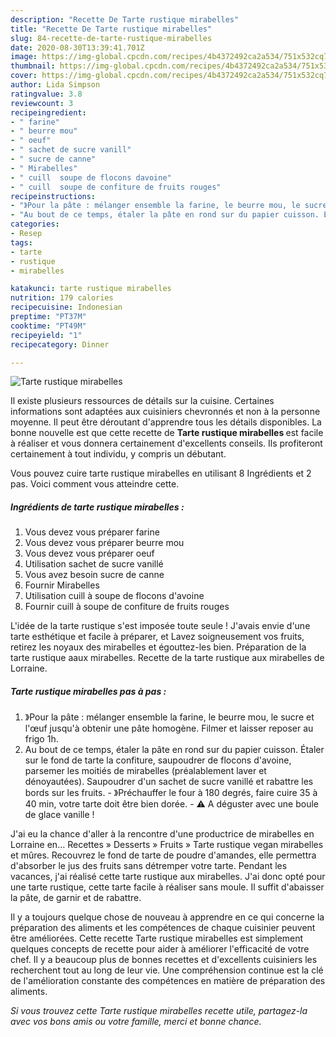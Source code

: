 ```yaml
---
description: "Recette De Tarte rustique mirabelles"
title: "Recette De Tarte rustique mirabelles"
slug: 84-recette-de-tarte-rustique-mirabelles
date: 2020-08-30T13:39:41.701Z
image: https://img-global.cpcdn.com/recipes/4b4372492ca2a534/751x532cq70/tarte-rustique-mirabelles-photo-principale-de-la-recette.jpg
thumbnail: https://img-global.cpcdn.com/recipes/4b4372492ca2a534/751x532cq70/tarte-rustique-mirabelles-photo-principale-de-la-recette.jpg
cover: https://img-global.cpcdn.com/recipes/4b4372492ca2a534/751x532cq70/tarte-rustique-mirabelles-photo-principale-de-la-recette.jpg
author: Lida Simpson
ratingvalue: 3.8
reviewcount: 3
recipeingredient:
- " farine"
- " beurre mou"
- " oeuf"
- " sachet de sucre vanill"
- " sucre de canne"
- " Mirabelles"
- " cuill  soupe de flocons davoine"
- " cuill  soupe de confiture de fruits rouges"
recipeinstructions:
- "》Pour la pâte : mélanger ensemble la farine, le beurre mou, le sucre et l&#39;œuf jusqu&#39;à obtenir une pâte homogène. Filmer et laisser reposer au frigo 1h."
- "Au bout de ce temps, étaler la pâte en rond sur du papier cuisson. Étaler sur le fond de tarte la confiture, saupoudrer de flocons d&#39;avoine, parsemer les moitiés de mirabelles (préalablement laver et dénoyautées). Saupoudrer d&#39;un sachet de sucre vanillé et rabattre les bords sur les fruits.  》Préchauffer le four à 180 degrés, faire cuire 35 à 40 min, votre tarte doit être bien dorée.  ⚠️ A déguster avec une boule de glace vanille !"
categories:
- Resep
tags:
- tarte
- rustique
- mirabelles

katakunci: tarte rustique mirabelles 
nutrition: 179 calories
recipecuisine: Indonesian
preptime: "PT37M"
cooktime: "PT49M"
recipeyield: "1"
recipecategory: Dinner

---
```



![Tarte rustique mirabelles](https://img-global.cpcdn.com/recipes/4b4372492ca2a534/751x532cq70/tarte-rustique-mirabelles-photo-principale-de-la-recette.jpg)

Il existe plusieurs ressources de détails sur la cuisine. Certaines informations sont adaptées aux cuisiniers chevronnés et non à la personne moyenne. Il peut être déroutant d'apprendre tous les détails disponibles. La bonne nouvelle est que cette recette de <strong> Tarte rustique mirabelles </strong> est facile à réaliser et vous donnera certainement d'excellents conseils. Ils profiteront certainement à tout individu, y compris un débutant.

<!--inarticleads1-->

Vous pouvez cuire tarte rustique mirabelles en utilisant 8 Ingrédients et 2 pas. Voici comment vous atteindre cette.

##### Ingrédients de tarte rustique mirabelles :

1. Vous devez vous préparer  farine
1. Vous devez vous préparer  beurre mou
1. Vous devez vous préparer  oeuf
1. Utilisation  sachet de sucre vanillé
1. Vous avez besoin  sucre de canne
1. Fournir  Mirabelles
1. Utilisation  cuill à soupe de flocons d&#39;avoine
1. Fournir  cuill à soupe de confiture de fruits rouges


L&#39;idée de la tarte rustique s&#39;est imposée toute seule ! J&#39;avais envie d&#39;une tarte esthétique et facile à préparer, et Lavez soigneusement vos fruits, retirez les noyaux des mirabelles et égouttez-les bien. Préparation de la tarte rustique aaux mirabelles. Recette de la tarte rustique aux mirabelles de Lorraine. 

<!--inarticleads2-->

##### Tarte rustique mirabelles pas à pas :

1. 》Pour la pâte : mélanger ensemble la farine, le beurre mou, le sucre et l&#39;œuf jusqu&#39;à obtenir une pâte homogène. Filmer et laisser reposer au frigo 1h.
1. Au bout de ce temps, étaler la pâte en rond sur du papier cuisson. Étaler sur le fond de tarte la confiture, saupoudrer de flocons d&#39;avoine, parsemer les moitiés de mirabelles (préalablement laver et dénoyautées). Saupoudrer d&#39;un sachet de sucre vanillé et rabattre les bords sur les fruits.  - 》Préchauffer le four à 180 degrés, faire cuire 35 à 40 min, votre tarte doit être bien dorée.  - ⚠️ A déguster avec une boule de glace vanille !


J&#39;ai eu la chance d&#39;aller à la rencontre d&#39;une productrice de mirabelles en Lorraine en… Recettes » Desserts » Fruits » Tarte rustique vegan mirabelles et mûres. Recouvrez le fond de tarte de poudre d&#39;amandes, elle permettra d&#39;absorber le jus des fruits sans détremper votre tarte. Pendant les vacances, j&#39;ai réalisé cette tarte rustique aux mirabelles. J&#39;ai donc opté pour une tarte rustique, cette tarte facile à réaliser sans moule. Il suffit d&#39;abaisser la pâte, de garnir et de rabattre. 

<!--inarticleads1-->

<p>
Il y a toujours quelque chose de nouveau à apprendre en ce qui concerne la préparation des aliments et les compétences de chaque cuisinier peuvent être améliorées. Cette recette Tarte rustique mirabelles est simplement quelques concepts de recette pour aider à améliorer l'efficacité de votre chef. Il y a beaucoup plus de bonnes recettes et d'excellents cuisiniers les recherchent tout au long de leur vie. Une compréhension continue est la clé de l'amélioration constante des compétences en matière de préparation des aliments.
</p>

<p>
<i>Si vous trouvez cette Tarte rustique mirabelles recette utile, partagez-la avec vos bons amis ou votre famille, merci et bonne chance.</i>
</p>
